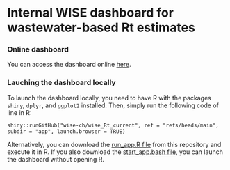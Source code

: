 # Internal WISE dashboard for wastewater-based Rt estimates

### Online dashboard
You can access the dashboard online [here](https://wise-ch.shinyapps.io/WISE_Rt_internal_dashboard/).

### Lauching the dashboard locally
To launch the dashboard locally, you need to have R with the packages `shiny`, `dplyr`, and `ggplot2` installed. Then, simply run the following code of line in R:
```
shiny::runGitHub("wise-ch/wise_Rt_current", ref = "refs/heads/main", subdir = "app", launch.browser = TRUE)
```

Alternatively, you can download the [run_app.R file](https://github.com/wise-ch/wise_Rt_current/blob/main/run_app.R) from this repository and execute it in R. If you also download the [start_app.bash file](https://github.com/wise-ch/wise_Rt_current/blob/main/start%20app.bash), you can launch the dashboard without opening R.
